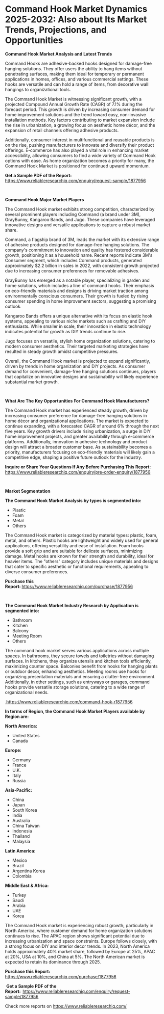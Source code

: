 <p><h1>Command Hook Market Dynamics 2025-2032: Also about Its Market Trends, Projections, and Opportunities</h1></p><p><strong>Command Hook Market Analysis and Latest Trends</strong></p>
<p><p>Command Hooks are adhesive-backed hooks designed for damage-free hanging solutions. They offer users the ability to hang items without penetrating surfaces, making them ideal for temporary or permanent applications in homes, offices, and various commercial settings. These hooks are versatile and can hold a range of items, from decorative wall hangings to organizational tools.</p><p>The Command Hook Market is witnessing significant growth, with a projected Compound Annual Growth Rate (CAGR) of 7.1% during the forecast period. This growth is driven by increasing consumer demand for home improvement solutions and the trend toward easy, non-invasive installation methods. Key factors contributing to market expansion include the rise in urbanization, a growing focus on aesthetic home décor, and the expansion of retail channels offering adhesive products.</p><p>Additionally, consumer interest in multifunctional and reusable products is on the rise, pushing manufacturers to innovate and diversify their product offerings. E-commerce has also played a vital role in enhancing market accessibility, allowing consumers to find a wide variety of Command Hook options with ease. As home organization becomes a priority for many, the Command Hook Market is positioned for continued upward momentum.</p></p>
<p><strong>Get a Sample PDF of the Report:&nbsp;</strong> <a href="https://www.reliableresearchiq.com/enquiry/request-sample/1877956?utm_campaign=2843&utm_medium=2&utm_source=Github&utm_content=ia&utm_term=05042025&utm_id=command-hook">https://www.reliableresearchiq.com/enquiry/request-sample/1877956</a></p>
<p>&nbsp;</p>
<p><strong>Command Hook Major Market Players</strong></p>
<p><p>The Command Hook market exhibits strong competition, characterized by several prominent players including Command (a brand under 3M), GrayBunny, Kangaroo Bands, and Jugo. These companies have leveraged innovative designs and versatile applications to capture a robust market share.</p><p>Command, a flagship brand of 3M, leads the market with its extensive range of adhesive products designed for damage-free hanging solutions. The company's commitment to innovation and quality has fostered considerable growth, positioning it as a household name. Recent reports indicate 3M's Consumer segment, which includes Command products, generated approximately $2.2 billion in sales in 2022, with consistent growth projected due to increasing consumer preferences for removable adhesives.</p><p>GrayBunny has emerged as a notable player, specializing in garden and home solutions, which includes a line of command hooks. Their emphasis on eco-friendly materials and designs is driving market traction among environmentally conscious consumers. Their growth is fueled by rising consumer spending in home improvement sectors, suggesting a promising outlook.</p><p>Kangaroo Bands offers a unique alternative with its focus on elastic hook systems, appealing to various niche markets such as crafting and DIY enthusiasts. While smaller in scale, their innovation in elastic technology indicates potential for growth as DIY trends continue to rise.</p><p>Jugo focuses on versatile, stylish home organization solutions, catering to modern consumer aesthetics. Their targeted marketing strategies have resulted in steady growth amidst competitive pressures.</p><p>Overall, the Command Hook market is projected to expand significantly, driven by trends in home organization and DIY projects. As consumer demand for convenient, damage-free hanging solutions continues, players that capitalize on innovative designs and sustainability will likely experience substantial market growth.</p></p>
<p>&nbsp;</p>
<p><strong>What Are The Key Opportunities For Command Hook Manufacturers?</strong></p>
<p><p>The Command Hook market has experienced steady growth, driven by increasing consumer preference for damage-free hanging solutions in home décor and organizational applications. The market is expected to continue expanding, with a forecasted CAGR of around 6% through the next five years. Key growth drivers include rising urbanization, a surge in DIY home improvement projects, and greater availability through e-commerce platforms. Additionally, innovation in adhesive technology and product design will attract a broader customer base. As sustainability becomes a priority, manufacturers focusing on eco-friendly materials will likely gain a competitive edge, shaping a positive future outlook for the industry.</p></p>
<p><strong>Inquire or Share Your Questions If Any Before Purchasing This Report:</strong> <a href="https://www.reliableresearchiq.com/enquiry/pre-order-enquiry/1877956?utm_campaign=2843&utm_medium=2&utm_source=Github&utm_content=ia&utm_term=05042025&utm_id=command-hook">https://www.reliableresearchiq.com/enquiry/pre-order-enquiry/1877956</a></p>
<p>&nbsp;</p>
<p><strong>Market Segmentation</strong></p>
<p><strong>The Command Hook Market Analysis by types is segmented into:</strong></p>
<p><ul><li>Plastic</li><li>Foam</li><li>Metal</li><li>Others</li></ul></p>
<p><p>The Command Hook market is categorized by material types: plastic, foam, metal, and others. Plastic hooks are lightweight and widely used for general applications, offering versatility and ease of installation. Foam hooks provide a soft grip and are suitable for delicate surfaces, minimizing damage. Metal hooks are known for their strength and durability, ideal for heavier items. The "others" category includes unique materials and designs that cater to specific aesthetic or functional requirements, appealing to diverse consumer preferences.</p></p>
<p><strong>Purchase this Report:&nbsp;</strong><a href="https://www.reliableresearchiq.com/purchase/1877956?utm_campaign=2843&utm_medium=2&utm_source=Github&utm_content=ia&utm_term=05042025&utm_id=command-hook">https://www.reliableresearchiq.com/purchase/1877956</a></p>
<p>&nbsp;</p>
<p><strong>The Command Hook Market Industry Research by Application is segmented into:</strong></p>
<p><ul><li>Bathroom</li><li>Kitchen</li><li>Balcony</li><li>Meeting Room</li><li>Others</li></ul></p>
<p><p>The command hook market serves various applications across multiple spaces. In bathrooms, they secure towels and toiletries without damaging surfaces. In kitchens, they organize utensils and kitchen tools efficiently, maximizing counter space. Balconies benefit from hooks for hanging plants or outdoor decor, enhancing aesthetics. Meeting rooms use hooks for organizing presentation materials and ensuring a clutter-free environment. Additionally, in other settings, such as entryways or garages, command hooks provide versatile storage solutions, catering to a wide range of organizational needs.</p></p>
<p><a href="https://www.reliableresearchiq.com/command-hook-r1877956?utm_campaign=2843&utm_medium=2&utm_source=Github&utm_content=ia&utm_term=05042025&utm_id=command-hook">&nbsp;https://www.reliableresearchiq.com/command-hook-r1877956</a></p>
<p><strong>In terms of Region, the Command Hook Market Players available by Region are:</strong></p>
<p>
    <p> <strong> North America: </strong>
        <ul>
            <li>United States</li>
            <li>Canada</li>
        </ul>
        </p> 
    <p> <strong> Europe: </strong>
        <ul>
            <li>Germany</li>
            <li>France</li>
            <li>U.K.</li>
            <li>Italy</li>
            <li>Russia</li>
        </ul>
        </p> 
    <p> <strong> Asia-Pacific: </strong>
        <ul>
            <li>China</li>
            <li>Japan</li>
            <li>South Korea</li>
            <li>India</li>
            <li>Australia</li>
            <li>China Taiwan</li>
            <li>Indonesia</li>
            <li>Thailand</li>
            <li>Malaysia</li>
        </ul>
        </p> 
    <p> <strong> Latin America: </strong>
        <ul>
            <li>Mexico</li>
            <li>Brazil</li>
            <li>Argentina Korea</li>
            <li>Colombia</li>
        </ul>
        </p> 
    <p> <strong> Middle East & Africa: </strong>
        <ul>
            <li>Turkey</li>
            <li>Saudi</li>
            <li>Arabia</li>
            <li>UAE</li>
            <li>Korea</li>
        </ul>
    </p>
    </p>
<p><p>The Command Hook market is experiencing robust growth, particularly in North America, where customer demand for home organization solutions continues to rise. The APAC region shows significant potential due to increasing urbanization and space constraints. Europe follows closely, with a strong focus on DIY and interior decor trends. In 2023, North America holds approximately 40% market share, followed by Europe at 25%, APAC at 20%, USA at 10%, and China at 5%. The North American market is expected to retain its dominance through 2025.</p></p>
<p><strong>Purchase this Report: </strong><a href="https://www.reliableresearchiq.com/purchase/1877956?utm_campaign=2843&utm_medium=2&utm_source=Github&utm_content=ia&utm_term=05042025&utm_id=command-hook">https://www.reliableresearchiq.com/purchase/1877956</a></p>
<p>&nbsp;<strong>Get a Sample PDF of the Report:&nbsp;&nbsp;</strong><a href="https://www.reliableresearchiq.com/enquiry/request-sample/1877956?utm_campaign=2843&utm_medium=2&utm_source=Github&utm_content=ia&utm_term=05042025&utm_id=command-hook">https://www.reliableresearchiq.com/enquiry/request-sample/1877956</a></p>
<p><strong></strong></p>
<p>Check more reports on <a href="https://www.reliableresearchiq.com/?utm_campaign=2843&utm_medium=2&utm_source=Github&utm_content=ia&utm_term=05042025&utm_id=command-hook">https://www.reliableresearchiq.com/</a></p>